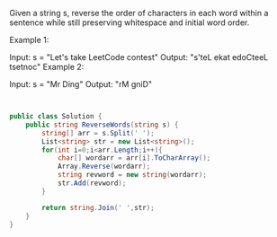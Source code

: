 Given a string s, reverse the order of characters in each word within a sentence while still preserving whitespace and initial word order.

 

Example 1:

Input: s = "Let's take LeetCode contest"
Output: "s'teL ekat edoCteeL tsetnoc"
Example 2:

Input: s = "Mr Ding"
Output: "rM gniD"


```csharp


public class Solution {
    public string ReverseWords(string s) {
        string[] arr = s.Split(' ');
        List<string> str = new List<string>();
        for(int i=0;i<arr.Length;i++){
            char[] wordarr = arr[i].ToCharArray();
            Array.Reverse(wordarr);
            string revword = new string(wordarr);
            str.Add(revword);
        }

        return string.Join(' ',str);
    }
}
